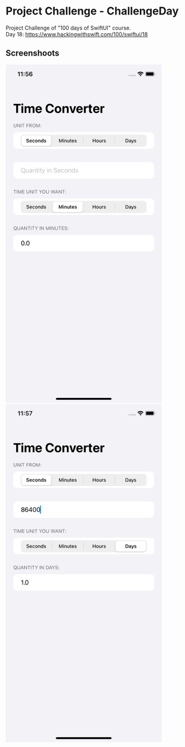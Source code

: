 # Project Challenge - ChallengeDay

Project Challenge of "100 days of SwiftUI" course.</br>
Day 18: https://www.hackingwithswift.com/100/swiftui/18

## Screenshoots

<img src="screenshots/emptyScreen.png" width="414" height="896"/> <img src="screenshots/filledScreen.png" width="414" height="896"/>
